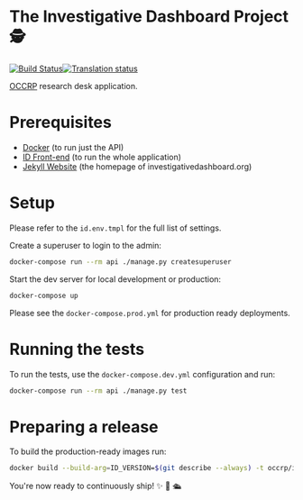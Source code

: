# The Investigative Dashboard Project 🕵️

[![Build Status](https://travis-ci.org/occrp/id-backend.svg?branch=master)](https://travis-ci.org/occrp/id-backend)[![Translation status](https://hosted.weblate.org/widgets/occrp/-/investigative-dashboard/svg-badge.svg)](https://hosted.weblate.org/engage/occrp/?utm_source=widget)

[OCCRP](https://tech.occrp.org/projects/) research desk application.

# Prerequisites

- [Docker](https://docs.docker.com/docker-for-mac/install/) (to run just the API)
- [ID Front-end](https://github.com/occrp/id-frontend) (to run the whole application)
- [Jekyll Website](https://github.com/occrp/investigativedashboard.org/)
(the homepage of investigativedashboard.org)

# Setup

Please refer to the `id.env.tmpl` for the full list of settings.

Create a superuser to login to the admin:
```bash
docker-compose run --rm api ./manage.py createsuperuser
```

Start the dev server for local development or production:
```bash
docker-compose up
```

Please see the `docker-compose.prod.yml` for production ready deployments.

# Running the tests

To run the tests, use the `docker-compose.dev.yml` configuration and run:
```bash
docker-compose run --rm api ./manage.py test
```

# Preparing a release

To build the production-ready images run:

```bash
docker build --build-arg=ID_VERSION=$(git describe --always) -t occrp/id-backend ./
```

You're now ready to continuously ship! ✨ 💅 🛳
